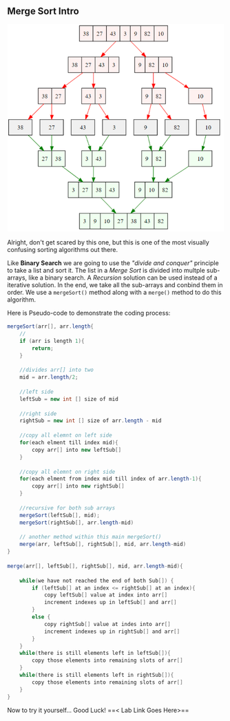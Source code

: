 ## Merge Sort Intro
![Merge Sort](./Images/Merge_Sort.png)

 Alright, don't get scared by this one, but this is one of the most visually confusing sorting algorithms out there. 
 
 Like **Binary Search** we are going to use the *"divide and conquer"* principle to take a list and sort it. The list in a *Merge Sort* is divided into multple sub-arrays, like a binary search. A *Recursion* solution can be used instead of a iterative solution. In the end, we take all the sub-arrays and conbind them in order. We use a `mergeSort()` method along with a `merge()` method to do this algorithm.   

Here is Pseudo-code to demonstrate the coding process:
```java
mergeSort(arr[], arr.length{
	//
	if (arr is length 1){
		return;
	}

	//divides arr[] into two
	mid = arr.length/2; 
	
	//left side
	leftSub = new int [] size of mid 
	
	//right side
	rightSub = new int [] size of arr.length - mid 
	
	//copy all elemnt on left side	
	for(each elment till index mid){
		copy arr[] into new leftSub[]
	}
	
	//copy all elemnt on right side	
	for(each elment from index mid till index of arr.length-1){
		copy arr[] into new rightSub[]
	}

	//recursive for both sub arrays 
	mergeSort(leftSub[], mid);
	mergeSort(rightSub[], arr.length-mid)

	// another method within this main mergeSort()
	merge(arr, leftSub[], rightSub[], mid, arr.length-mid)
}

merge(arr[], leftSub[], rightSub[], mid, arr.length-mid){
	
	while(we have not reached the end of both Sub[]) {
		if (leftSub[] at an index <= rightSub[] at an index){
			copy leftSub[] value at index into arr[]
			increment indexes up in leftSub[] and arr[]
		}
		else {
			copy rightSub[] value at indes into arr[]
			increment indexes up in rightSub[] and arr[]
		}
	}
	while(there is still elements left in leftSub[]){
		copy those elements into remaining slots of arr[]
	}
	while(there is still elements left in rightSub[]){
		copy those elements into remaining slots of arr[]
	}
}

```
Now to try it yourself... Good Luck!
==\< Lab Link Goes Here\>==

